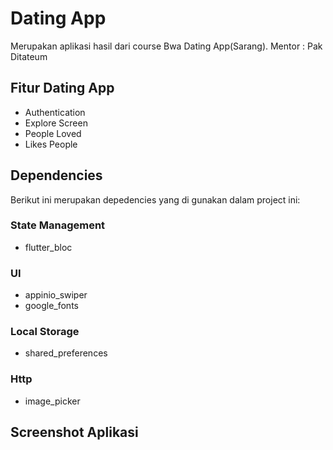 # Dating App
Merupakan aplikasi hasil dari course Bwa Dating App(Sarang).
Mentor : Pak Ditateum
## Fitur Dating App
- Authentication
- Explore Screen
- People Loved
- Likes People
## Dependencies
Berikut ini merupakan depedencies yang di gunakan dalam project ini:
### State Management
- flutter_bloc
### UI
- appinio_swiper
- google_fonts
### Local Storage
- shared_preferences
### Http
- image_picker

## Screenshot Aplikasi
